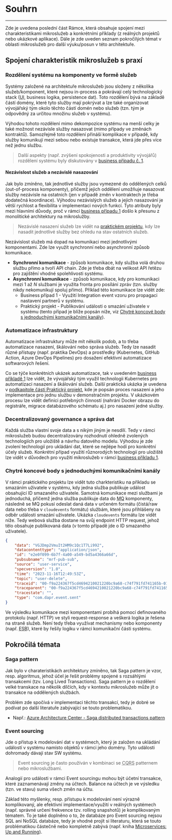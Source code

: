# Souhrn
---
Zde je uvedena poslední část Rámce, která obsahuje spojení mezi charakteristikami mikroslužeb a konkrétními příklady (z reálných projektů nebo ukázkové aplikace). Dále je zde uveden seznam pokročilých témat v oblasti mikroslužeb pro další výuku/posun v této architektuře.

## Spojení charakteristik mikroslužeb s praxí
### Rozdělení systému na komponenty ve formě služeb
Systémy založené na architektuře mikroslužeb jsou složeny z několika služeb/komponent, které nejsou in-process a pokrávají celý technologický stack (<abbr title="Uživatelské rozhraní">UI</abbr>, business logika, persistence dat). Toto rozdělení bývá na základě částí domény, které tyto služby mají pokrývat a lze také organizovat vývojářský tým okolo těchto částí domén nebo služeb (tzn. tým je odpovědný za určitou množinu služeb v systému).

Výhodou tohoto rozdělení mimo dekompozice systému na menší celky je také možnost nezávisle služby nasazovat (mimo případy ve změnách kontraktů). Samozřejmě toto rozdělení přináší komplikace v případě, kdy služby komunikují mezi sebou nebo existuje transakce, která jde přes více než jednu službu.

> Další aspekty (např. zvýšení spokojenosti a produktivity vývojářů) rozdělení systému byly diskutovány v [business případu č. 1](/framework/business-cases?id=business-případ-1).
#### Nezávislost služeb a nezávislé nasazování
Jak bylo zmíněno, tak jednotlivé služby jsou vymezené do oddělených celků (out-of-process komponenty), přičemž jejich oddělení umožňuje nasazovat služby nezávisle na ostatních (jen v případě změn v kontraktech je třeba dodatečná koordinace). Výhodou nezávislých služeb a jejich nasazování je větší rychlost a flexibilita v implementaci nových funkcí. Tyto atributy byly mezi hlavními důvody, proč v rámci [business případu 1](/framework/business-cases?id=business-případ-1) došlo k přesunu z monolitické architektury na mikroslužby.

> Nezávislé nasazení služeb lze vidět na [praktickém projektu](/framework/on-hands-project), kdy lze nasadit jednotlivé služby bez ohledu na stav ostatních služeb.

Nezávislost služeb má dopad na komunikaci mezi jednotlivými komponentami. Zde lze využít synchronní nebo asynchronní způsob komunikace.
- **Synchronní komunikace** - způsob komunikace, kdy služba volá druhou službu přímo a tvoří API chain. Zde je třeba dbát na velikost API řetězu pro zajištění vhodné spolehlivosti systému.
- **Asynchronní komunikace** - způsob komunikace, kdy pro komunikaci mezi 1 až _N_ službami je využita fronta pro posílání zpráv (tzn. služby nikdy nekomunikují spoluj přímo). Příklad této komunikace lze vidět zde:
    - Business případ 1 - Využití Integration event vzoru pro propagaci nastavení partnerů v systému.
    - Praktický projekt - Publikování události o smazání uživatele v systému (tento případ je blíže popsán níže, viz [Chytré koncové body s jednoduchými komunikačními kanály](/framework/summary?id=chytré-koncové-body-s-jednoduchými-komunikačními-kanály)).

### Automatizace infrastruktury
Automatizace infrastruktury může mít několik podob, a to třeba automatizace nasazení, škálování nebo správa služeb. Tedy lze nasadit různé přístupy (např. praktika DevOps) a prostředky (Kubernetes, GitHub Action, Azure DevOps Pipelines) pro dosažení efektivní automatizace softwarových řešení.

Co se týče konkrétních ukázek automatizace, tak v uvedeném [business příkladě 1](/framework/business-cases?id=business-případ-1) lze vidět, že vývojářský tým využil technologii Kubernetes pro automatizaci nasazení a škálování služeb. Další praktická ukázka je uvedena v [podkapitole části Praktický projekt](/framework/on-hands-project?id=automatizace-infrastruktury), kde je popsán proces nasazení a jeho implementace pro jednu službu v demonstračním projektu. V ukázkovém procesu lze vidět definici potřebných činností (nahrání Docker obrazu do registráře, migrace databázového schématu aj.) pro nasazení jedné služby.
### Decentralizovaný governance a správa dat
Každá služba vlastní svoje data a s nikým jiným je nesdílí. Tedy v rámci mikroslužeb budou decentralizovány rozhodnutí ohledně zvolených technologiích pro uložiště a návrhu datového modelu. Výhodou je zde zvolení technologií pro ukládání dat, které se nejlépe hodí pro konkrétní účely služeb. Konkrétní případ využití různorodých technologií pro uložiště lze vidět v důvodech pro využití mikroslužeb v rámci [business příkladu 1](/framework/business-cases?id=důvod-pro-využití-mikroslužeb).
### Chytré koncové body s jednoduchými komunikačními kanály
V rámci praktického projektu lze vidět tuto charkteristiku na příkladu se smazáním uživatele v systému, kdy jedna služba publikuje událost obsahující ID smazaného uživatele. Samotná komunikace mezi službami je jednoduchá, přičemž jedna služba publikuje data do <abbr title="Message Queue">MQ</abbr> komponenty, následně se MQ pokusí odeslat daná data v určeném formátu (čistá/raw data nebo třeba v `cloudevents` formátu) službám, které jsou přihlášeny na odběr události smazání uživatele. Ukázka `cloudevents` formátu lze vidět níže. Tedy webová služba dostane na svůj endpoint HTTP request, jehož tělo obsahuje publikovaná data (v tomto případě jde o ID smazaného uživatele).

```json
{
    "data": "VGJDmp2VmuIt2HM9c1Qc1T7Li992",
    "datacontenttype": "application/json",
    "id": "e2e0f099-6b7f-4a00-a549-bd5a4366a66d",
    "pubsubname": "mrf-pub-sub",
    "source": "user-service",
    "specversion": "1.0",
    "time": "2023-11-16T12:49:53Z",
    "topic": "user-delete",
    "traceid": "00-f9a224367f5cd4694210021220bc9a68-c74f791fd741165b-01",
    "traceparent": "00-f9a224367f5cd4694210021220bc9a68-c74f791fd741165b-01",
    "tracestate": "",
    "type": "com.dapr.event.sent"
}
```
Ve výsledku komunikace mezi komponentami probíhá pomocí definovaného protokolu (např. HTTP) ve styli request-response a veškerá logika je řešena na straně služeb. Není tedy třeba využívat mechanismy nebo komponenty (např. <abbr title="Enterprise Service Bus">ESB</abbr>), které by řešily logiku v rámci komunikační části systému.

## Pokročilá témata
### Saga pattern
Jak bylo v charateristikách architektury zmíněno, tak Saga pattern je vzor, resp. algoritmus, jehož účel je řešit problémy spojené s rozsáhlými transakcemi (tzv. Long Lived Transactions). Saga pattern je o rozdělení velké transkace na několik dílčích, kdy v kontextu mikroslužeb může jít o transakce na oddělených službách. 

Problém zde spočívá v implementaci těchto transakcí, tedy je dobré se podívat po další literatuře zabývající se touto problematikou.
- Např.: [Azure Architecture Center - Saga distributed transactions pattern](https://learn.microsoft.com/en-us/azure/architecture/reference-architectures/saga/saga)

### Event sourcing
Jde o přístup k modelování dat v systémech, který je založen na ukládání událostí v systému namísto objektů v rámci jeho domény. Tyto události dohromady dávají stav SW systému.
> Event sourcing je často používán v kombinaci se <abbr title="Command Query Responsibility Separation">CQRS</abbr> patternem nebo mikroslužbami.

Analogií pro události v rámci Event sourcingu mohou být účetní transakce, které zaznamenávají změny na účtech. Balance na účtech je ve výsledku (tzn. ve stavu) suma všech změn na účtu.

Základ této myšlenky, resp. přístupu k modelování není výrazně komplikovaný, ale efektivní implementace/využití v reálných systémech (např. správné určení frekvence tzv. rolling snapshotů) je komplikovaným tématem. To je také doplněno o to, že databáze pro Event sourcing nejsou SQL ani NoSQL databáze, tedy je vhodné projít si literaturu, která se touto problématikou částečně nebo kompletně zabývá (např. kniha [Microservices: Up and Running](https://implementing-microservices.github.io/)).
